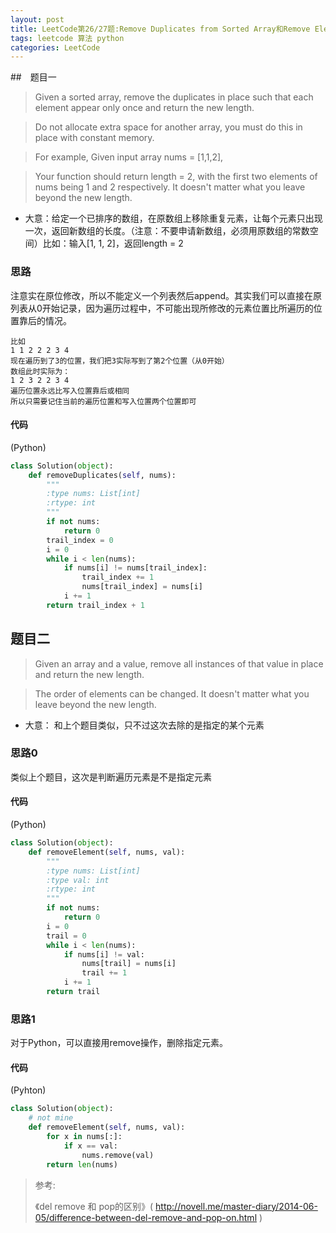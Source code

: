 ```yaml
---
layout: post
title: LeetCode第26/27题:Remove Duplicates from Sorted Array和Remove Element 总结
tags: leetcode 算法 python   
categories: LeetCode
---
```


##　题目一
>Given a sorted array, remove the duplicates in place such that each element appear only once and return the new length.

>Do not allocate extra space for another array, you must do this in place with constant memory.

>For example,
Given input array nums = [1,1,2],

>Your function should return length = 2, with the first two elements of nums being 1 and 2 respectively. It doesn't matter what you leave beyond the new length.

* 大意：给定一个已排序的数组，在原数组上移除重复元素，让每个元素只出现一次，返回新数组的长度。（注意：不要申请新数组，必须用原数组的常数空间）比如：输入[1, 1, 2]，返回length = 2

### 思路
注意实在原位修改，所以不能定义一个列表然后append。其实我们可以直接在原列表从0开始记录，因为遍历过程中，不可能出现所修改的元素位置比所遍历的位置靠后的情况。
~~~
比如
1 1 2 2 2 3 4
现在遍历到了3的位置，我们把3实际写到了第2个位置（从0开始）
数组此时实际为：
1 2 3 2 2 3 4
遍历位置永远比写入位置靠后或相同
所以只需要记住当前的遍历位置和写入位置两个位置即可
~~~
<!--more-->

#### 代码
(Python)
~~~python
class Solution(object):
    def removeDuplicates(self, nums):
        """
        :type nums: List[int]
        :rtype: int
        """
        if not nums:
            return 0
        trail_index = 0
        i = 0
        while i < len(nums):
            if nums[i] != nums[trail_index]:
                trail_index += 1
                nums[trail_index] = nums[i]
            i += 1
        return trail_index + 1
~~~

## 题目二
>Given an array and a value, remove all instances of that value in place and return the new length.

>The order of elements can be changed. It doesn't matter what you leave beyond the new length.

* 大意： 和上个题目类似，只不过这次去除的是指定的某个元素

### 思路0
类似上个题目，这次是判断遍历元素是不是指定元素

#### 代码
(Python)
~~~python
class Solution(object):
    def removeElement(self, nums, val):
        """
        :type nums: List[int]
        :type val: int
        :rtype: int
        """
        if not nums:
            return 0
        i = 0
        trail = 0
        while i < len(nums):
            if nums[i] != val:
                nums[trail] = nums[i]
                trail += 1
            i += 1
        return trail
~~~

### 思路1
对于Python，可以直接用remove操作，删除指定元素。

#### 代码
(Pyhton)
~~~python
class Solution(object):
    # not mine
    def removeElement(self, nums, val):
        for x in nums[:]:
            if x == val:
                nums.remove(val)
        return len(nums)
~~~

> 参考:
> 
> 《del remove 和 pop的区别》( http://novell.me/master-diary/2014-06-05/difference-between-del-remove-and-pop-on.html )
